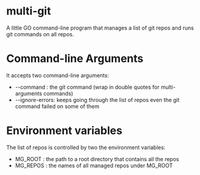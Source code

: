 # multi-git
A little GO command-line program that manages a list of git repos and runs git commands on all repos.


# Command-line Arguments
It accepts two command-line arguments:

* --command : the git command (wrap in double quotes for multi-arguments 
commands)
* --ignore-errors: keeps going through the list of repos even the git command
 failed on some of them

# Environment variables
The list of repos is controlled by two the environment variables:

* MG_ROOT : the path to a root directory that contains all the repos
* MG_REPOS : the names of all managed repos under MG_ROOT

